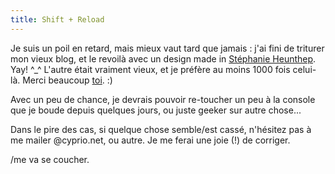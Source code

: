```yaml
---
title: Shift + Reload
---
```


Je suis un poil en retard, mais mieux vaut tard que jamais : j'ai fini de
triturer mon vieux blog, et le revoilà avec un design made in [Stéphanie
Heunthep](http://tfekoi.org/). Yay! ^_^ L'autre était vraiment vieux, et je
préfère au moins 1000 fois celui-là. Merci beaucoup
[toi](http://azi.tfekoi.org). :)

Avec un peu de chance, je devrais pouvoir re-toucher un peu à la console que
je boude depuis quelques jours, ou juste geeker sur autre chose...

Dans le pire des cas, si quelque chose semble/est cassé, n'hésitez pas à me
mailer @cyprio.net, ou autre. Je me ferai une joie (!) de corriger.

/me va se coucher.

